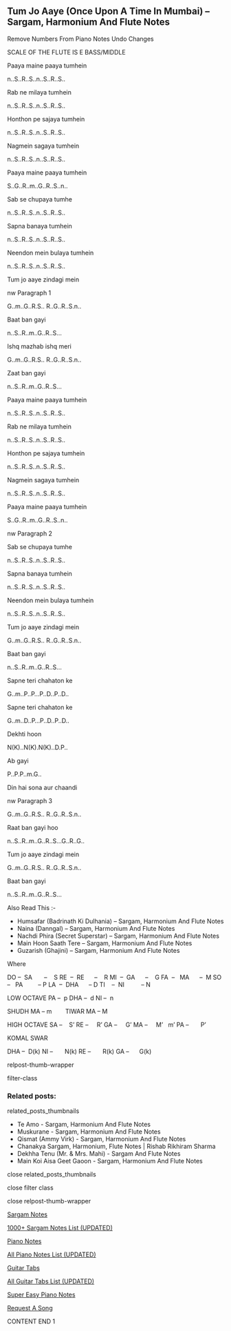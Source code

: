 
## Tum Jo Aaye (Once Upon A Time In Mumbai) – Sargam, Harmonium And Flute Notes

Remove Numbers From Piano Notes
Undo Changes

SCALE OF THE FLUTE IS E BASS/MIDDLE

Paaya maine paaya tumhein

n..S..R..S..n..S..R..S..

Rab ne milaya tumhein

n..S..R..S..n..S..R..S..

Honthon pe sajaya tumhein

n..S..R..S..n..S..R..S..

Nagmein sagaya tumhein

n..S..R..S..n..S..R..S..

Paaya maine paaya tumhein

S..G..R..m..G..R..S..n..

Sab se chupaya tumhe

n..S..R..S..n..S..R..S..

Sapna banaya tumhein

n..S..R..S..n..S..R..S..

Neendon mein bulaya tumhein

n..S..R..S..n..S..R..S..

Tum jo aaye zindagi mein

nw Paragraph 1

G..m..G..R.S.. R..G..R..S.n..

Baat ban gayi

n..S..R..m..G..R..S…

Ishq mazhab ishq meri

G..m..G..R.S.. R..G..R..S.n..

Zaat ban gayi

n..S..R..m..G..R..S…

Paaya maine paaya tumhein

n..S..R..S..n..S..R..S..

Rab ne milaya tumhein

n..S..R..S..n..S..R..S..

Honthon pe sajaya tumhein

n..S..R..S..n..S..R..S..

Nagmein sagaya tumhein

n..S..R..S..n..S..R..S..

Paaya maine paaya tumhein

S..G..R..m..G..R..S..n..

nw Paragraph 2

Sab se chupaya tumhe

n..S..R..S..n..S..R..S..

Sapna banaya tumhein

n..S..R..S..n..S..R..S..

Neendon mein bulaya tumhein

n..S..R..S..n..S..R..S..

Tum jo aaye zindagi mein

G..m..G..R.S.. R..G..R..S.n..

Baat ban gayi

n..S..R..m..G..R..S…

Sapne teri chahaton ke

G..m..P..P…P..D..P..D..

Sapne teri chahaton ke

G..m..D..P…P..D..P..D..

Dekhti hoon

N(K)..N(K).N(K)..D.P..

Ab gayi

P..P.P..m.G..

Din hai sona aur chaandi

nw Paragraph 3

G..m..G..R.S.. R..G..R..S.n..

Raat ban gayi hoo

n..S..R..m..G..R..S…G..R..G..

Tum jo aaye zindagi mein

G..m..G..R.S.. R..G..R..S.n..

Baat ban gayi

n..S..R..m..G..R..S…

Also Read This :-

* Humsafar (Badrinath Ki Dulhania) – Sargam, Harmonium And Flute Notes
* Naina (Danngal) – Sargam, Harmonium And Flute Notes
* Nachdi Phira (Secret Superstar) – Sargam, Harmonium And Flute Notes
* Main Hoon Saath Tere – Sargam, Harmonium And Flute Notes
* Guzarish (Ghajini) – Sargam, Harmonium And Flute Notes

Where

DO –  SA       –    S
RE  –  RE      –    R
MI  –  GA      –    G
FA  –   MA      –  M
SO  –   PA         – P
LA  –  DHA      – D
TI    –  NI          – N

LOW OCTAVE
PA –  p
DHA –  d
NI –  n

SHUDH MA – m        TIWAR MA – M

HIGH OCTAVE
SA –    S’
RE –     R’
GA –     G’
MA –     M’   m’
PA –       P’

KOMAL SWAR

DHA –  D(k)
NI –       N(k)
RE –       R(k)
GA –      G(k)

relpost-thumb-wrapper

filter-class

### Related posts:

related_posts_thumbnails

* Te Amo - Sargam, Harmonium And Flute Notes
* Muskurane - Sargam, Harmonium And Flute Notes
* Qismat (Ammy Virk) - Sargam, Harmonium And Flute Notes
* Chanakya Sargam, Harmonium, Flute Notes | Rishab Rikhiram Sharma
* Dekhha Tenu (Mr. & Mrs. Mahi) - Sargam And Flute Notes
* Main Koi Aisa Geet Gaoon - Sargam, Harmonium And Flute Notes

close related_posts_thumbnails

close filter class

close relpost-thumb-wrapper

[Sargam Notes](https://www.notationsworld.com/sargam-notes.html)

[1000+ Sargam Notes List (UPDATED)](https://www.notationsworld.com/all-songs-list-sargam-notes.html)

[Piano Notes](https://www.notationsworld.com/piano-notes.html)

[All Piano Notes List (UPDATED)](https://www.notationsworld.com/all-songs-list-piano-notes.html)

[Guitar Tabs](https://www.notationsworld.com/guitar-tabs.html)

[All Guitar Tabs List (UPDATED)](https://www.notationsworld.com/all-songs-list-guitar-tabs.html)

[Super Easy Piano Notes](https://studywall.in/)

[Request A Song](https://www.notationsworld.com/request-a-song.html)

CONTENT END 1

